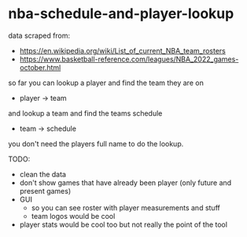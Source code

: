 # nba-schedule-and-player-lookup

data scraped from:
  - https://en.wikipedia.org/wiki/List_of_current_NBA_team_rosters
  - https://www.basketball-reference.com/leagues/NBA_2022_games-october.html

so far you can lookup a player and find the team they are on
  - player -> team

and lookup a team and find the teams schedule
  - team -> schedule

you don't need the players full name to do the lookup.

TODO:
  - clean the data
  - don't show games that have already been player (only future and present games)
  - GUI
    - so you can see roster with player measurements and stuff
    - team logos would be cool
  - player stats would be cool too but not really the point of the tool
